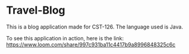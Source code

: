 # Travel-Blog

This is a blog application made for CST-126. The language used is Java. 

To see this application in action, here is the link: https://www.loom.com/share/997c931ba11c4417b9a8996848325c6c

